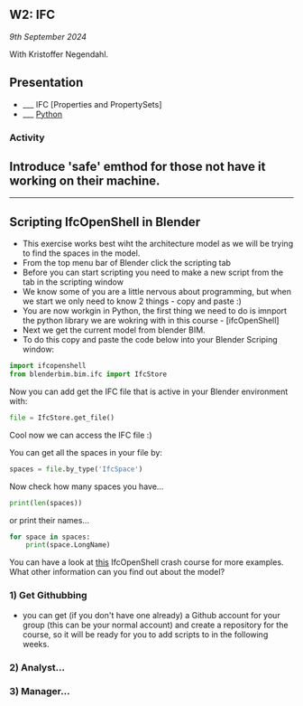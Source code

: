 ## W2: IFC

*9th September 2024*

With Kristoffer Negendahl.

## Presentation
* ___ IFC [Properties and PropertySets]
* ___ [Python](/Concepts/Python)

### Activity

## Introduce 'safe' emthod for those not have it working on their machine.
---

## Scripting IfcOpenShell in Blender
* This exercise works best wiht the architecture model as we will be trying to find the spaces in the model.
* From the top menu bar of Blender click the scripting tab
* Before you can start scripting you need to make a new script from the tab in the scripting window
* We know some of you are a little nervous about programming, but when we start we only need to know 2 things - copy and paste :)
* You are now workgin in Python, the first thing we need to do is imnport the python library we are wokring with in this course - [ifcOpenShell]
* Next we get the current model from blender BIM.
* To do this copy and paste the code below into your Blender Scriping window:

```python
import ifcopenshell
from blenderbim.bim.ifc import IfcStore
```

Now you can add get the IFC file that is active in your Blender environment with:
```python
file = IfcStore.get_file()
```
Cool now we can access the IFC file :)

You can get all the spaces in your file by:
```python
spaces = file.by_type('IfcSpace')
```
Now check how many spaces you have...
```python
print(len(spaces))
```
or print their names...
```python
for space in spaces:
	print(space.LongName)
```
You can have a look at [this](https://docs.ifcopenshell.org/ifcopenshell-python/hello_world.html) IfcOpenShell crash course for more examples. What other information can you find out about the model?


### 1) Get Githubbing
* you can get (if you don't have one already) a Github account for your group (this can be your normal account) and create a repository for the course, so it will be ready for you to add scripts to in the following weeks.

### 2) Analyst...

### 3) Manager...
